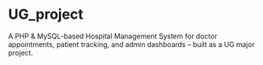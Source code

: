 # UG_project
A PHP &amp; MySQL-based Hospital Management System for doctor appointments, patient tracking, and admin dashboards – built as a UG major project.
